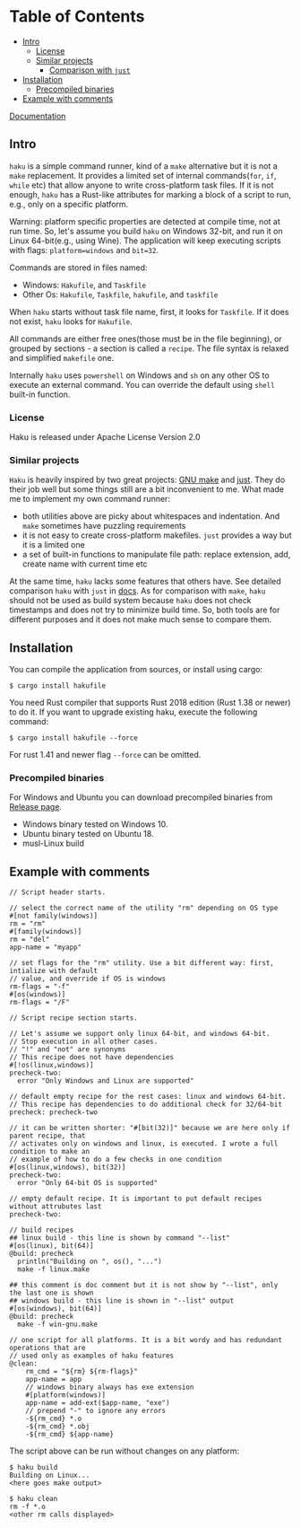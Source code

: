 # Table of Contents

- [Intro](#intro)
    - [License](#license)
    - [Similar projects](#similar-projects)
      - [Comparison with `just`](docs/comparison.md)
- [Installation](#installation)
    - [Precompiled binaries](#precompiled-binaries)
- [Example with comments](#example-with-comments)

[Documentation](/docs/usage.md)

## Intro

`haku` is a simple command runner, kind of a `make` alternative but it is not a
`make` replacement.  It provides a limited set of internal commands(`for`,
`if`, `while` etc) that allow anyone to write cross-platform task files. If it
is not enough, `haku` has a Rust-like attributes for marking a block of a
script to run, e.g., only on a specific platform.

Warning: platform specific properties are detected at compile time, not at run time.
So, let's assume you build `haku` on Windows 32-bit, and run it on Linux 64-bit(e.g., using Wine).
The application will keep executing scripts with flags: `platform=windows` and `bit=32`.

Commands are stored in files named:

- Windows: `Hakufile`, and `Taskfile`
- Other Os: `Hakufile`, `Taskfile`, `hakufile`, and `taskfile`

When `haku` starts without task file name, first, it looks for `Taskfile`. If it does not exist,
`haku` looks for `Hakufile`.

All commands are either free ones(those must be in the file beginning), or grouped by sections -
a section is called a `recipe`. The file syntax is relaxed and simplified `makefile` one.

Internally `haku` uses `powershell` on Windows and `sh` on any other OS to execute an external
command. You can override the default using `shell` built-in function.

### License

Haku is released under Apache License Version 2.0

### Similar projects

`Haku` is heavily inspired by two great projects: [GNU make](https://www.gnu.org/software/make/)
and [just](https://github.com/casey/just). They do their job well but some things still are
a bit inconvenient to me. What made me to implement my own command runner:

- both utilities above are picky about whitespaces and indentation. And `make` sometimes have puzzling requirements
- it is not easy to create cross-platform makefiles. `just` provides a way but it is a limited one
- a set of built-in functions to manipulate file path: replace extension, add, create name with current time etc

At the same time, `haku` lacks some features that others have. See detailed comparison `haku` with
`just` in [docs](/docs/comparison.md). As for comparison with `make`, `haku` should not be used as
build system because `haku` does not check timestamps and does not try to minimize build time. So,
both tools are for different purposes and it does not make much sense to compare them.

## Installation

You can compile the application from sources, or install using cargo:

```shell
$ cargo install hakufile
```

You need Rust compiler that supports Rust 2018 edition (Rust 1.38 or newer) to do it. If you want
to upgrade existing haku, execute the following command:

```shell
$ cargo install hakufile --force
```

For rust 1.41 and newer flag `--force` can be omitted.

### Precompiled binaries

For Windows and Ubuntu you can download precompiled binaries from [Release page](https://github.com/VladimirMarkelov/haku/releases).

* Windows binary tested on Windows 10.
* Ubuntu binary tested on Ubuntu 18.
* musl-Linux build

## Example with comments

```
// Script header starts.

// select the correct name of the utility "rm" depending on OS type
#[not family(windows)]
rm = "rm"
#[family(windows)]
rm = "del"
app-name = "myapp"

// set flags for the "rm" utility. Use a bit different way: first, intialize with default
// value, and override if OS is windows
rm-flags = "-f"
#[os(windows)]
rm-flags = "/F"

// Script recipe section starts.

// Let's assume we support only linux 64-bit, and windows 64-bit.
// Stop execution in all other cases.
// "!" and "not" are synonyms
// This recipe does not have dependencies
#[!os(linux,windows)]
precheck-two:
  error "Only Windows and Linux are supported"

// default empty recipe for the rest cases: linux and windows 64-bit.
// This recipe has dependencies to do additional check for 32/64-bit
precheck: precheck-two

// it can be written shorter: "#[bit(32)]" because we are here only if parent recipe, that
// activates only on windows and linux, is executed. I wrote a full condition to make an
// example of how to do a few checks in one condition
#[os(linux,windows), bit(32)]
precheck-two:
  error "Only 64-bit OS is supported"

// empty default recipe. It is important to put default recipes without attrubutes last
precheck-two:

// build recipes
## linux build - this line is shown by command "--list"
#[os(linux), bit(64)]
@build: precheck
  println("Building on ", os(), "...")
  make -f linux.make

## this comment is doc comment but it is not show by "--list", only the last one is shown
## windows build - this line is shown in "--list" output
#[os(windows), bit(64)]
@build: precheck
  make -f win-gnu.make

// one script for all platforms. It is a bit wordy and has redundant operations that are
// used only as examples of haku features
@clean:
    rm_cmd = "${rm} ${rm-flags}"
    app-name = app
    // windows binary always has exe extension
    #[platform(windows)]
    app-name = add-ext($app-name, "exe")
    // prepend "-" to ignore any errors
    -${rm_cmd} *.o
    -${rm_cmd} *.obj
    -${rm_cmd} ${app-name}
```

The script above can be run without changes on any platform:

```
$ haku build
Building on Linux...
<here goes make output>

$ haku clean
rm -f *.o
<other rm calls displayed>
```
